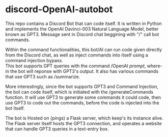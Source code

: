 # discord-OpenAI-autobot

This repo contains a Discord Bot that can code itself.  It is written in Python and implements the OpenAI Davinci-003 Natural Language Model, better known as GPT3. Message sent in Discord chat beggining with "/" call bot commands.  

Within the command functionalities, this bot/AI can run code given directly from the Discord chat, as well as inject commands into itself using a command injection bypass.  
This bot supports GPT queries with the command /OpenAI *prompt*, where-in the bot will reponse with GPT3's output. It also has various commands that use GPT3 such as /summarize.  

More interestingly, since the bot supports GPT3 and Command Injection, the bot can code itself, which is initiated with the /generateCommands function. It will use GPT3 to generate some commands it could code, then use GPT3 to code out the commands, before the code is injected into the bot itself.

The bot is Hosted on (pings) a Flask server, which keep's its instance alive. The Flask server itself hosts the GPT3 connection, and operates a website that can handle GPT3 queries in a text-entry box.  



